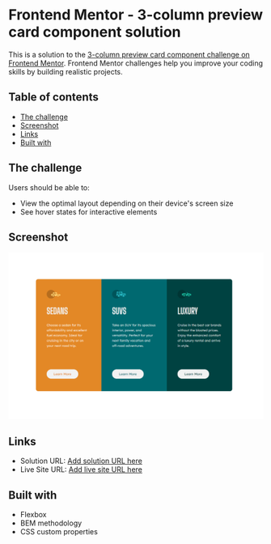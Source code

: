 # Frontend Mentor - 3-column preview card component solution

This is a solution to the [3-column preview card component challenge on Frontend Mentor](https://www.frontendmentor.io/challenges/3column-preview-card-component-pH92eAR2-). Frontend Mentor challenges help you improve your coding skills by building realistic projects. 

## Table of contents
 - [The challenge](#the-challenge)
 - [Screenshot](#screenshot)
 - [Links](#links)
 - [Built with](#built-with)


## The challenge

Users should be able to:

- View the optimal layout depending on their device's screen size
- See hover states for interactive elements

## Screenshot

![](./screenshot.png)

## Links

- Solution URL: [Add solution URL here](https://your-solution-url.com)
- Live Site URL: [Add live site URL here](https://your-live-site-url.com)

## Built with

- Flexbox
- BEM methodology
- CSS custom properties